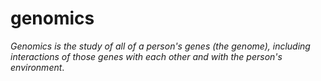# genomics
_Genomics is the study of all of a person's genes (the genome), including interactions of those genes with each other and with the person's environment_.
